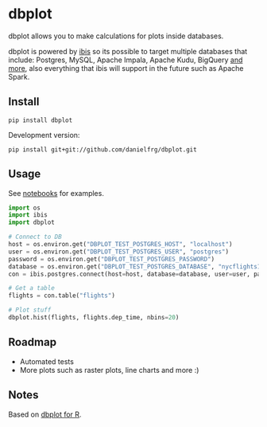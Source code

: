 # dbplot

dbplot allows you to make calculations for plots inside databases.

dbplot is powered by [ibis](https://github.com/ibis-project/ibis) so its possible to target multiple databases that include:
Postgres, MySQL, Apache Impala, Apache Kudu, BigQuery [and more](https://docs.ibis-project.org/), also everything that ibis will support
in the future such as Apache Spark.

## Install

```
pip install dbplot
```

Development version:

```
pip install git+git://github.com/danielfrg/dbplot.git
```

## Usage

See [notebooks]() for examples.

```python
import os
import ibis
import dbplot

# Connect to DB
host = os.environ.get("DBPLOT_TEST_POSTGRES_HOST", "localhost")
user = os.environ.get("DBPLOT_TEST_POSTGRES_USER", "postgres")
password = os.environ.get("DBPLOT_TEST_POSTGRES_PASSWORD")
database = os.environ.get("DBPLOT_TEST_POSTGRES_DATABASE", "nycflights13")
con = ibis.postgres.connect(host=host, database=database, user=user, password=password)

# Get a table
flights = con.table("flights")

# Plot stuff
dbplot.hist(flights, flights.dep_time, nbins=20)
```

## Roadmap

- Automated tests
- More plots such as raster plots, line charts and more :)

## Notes

Based on [dbplot for R](https://github.com/edgararuiz/dbplot).
